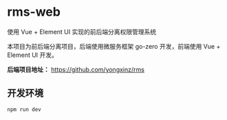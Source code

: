 # rms-web
使用 Vue + Element UI 实现的前后端分离权限管理系统

本项目为前后端分离项目，后端使用微服务框架 go-zero 开发，前端使用 Vue + Element UI 开发。

**后端项目地址：** https://github.com/yongxinz/rms

## 开发环境

```shell
npm run dev
```